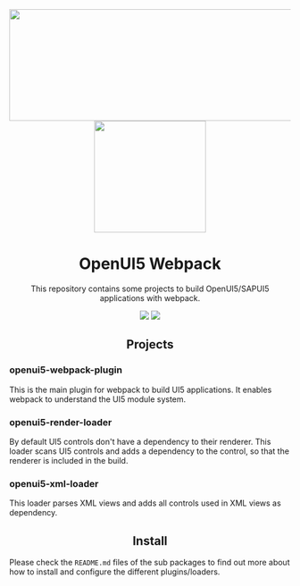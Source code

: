 <div align="center">
  <a href="http://openui5.org">
    <img width="571" height="200"
      src="http://openui5.org/images/OpenUI5_new_big_side.png">
  </a>
  <a href="https://github.com/webpack/webpack">
    <img width="200" height="200"
      src="https://webpack.js.org/assets/icon-square-big.svg">
  </a>
  <h1>OpenUI5 Webpack</h1>
  <p>This repository contains some projects to build OpenUI5/SAPUI5 applications with webpack.</p>
</div>

<p align="center">
  <a href="https://www.npmjs.com/package/openui5-webpack-plugin"><img src="https://img.shields.io/npm/v/openui5-webpack-plugin.svg?style=flat-square"></a>
  <a href="https://travis-ci.org/cevou/openui5-webpack-plugin"><img src="https://img.shields.io/travis/cevou/openui5-webpack/master.svg?style=flat-square"></a>
</p>

<h2 align="center">Projects</h2>

### openui5-webpack-plugin

This is the main plugin for webpack to build UI5 applications. It enables webpack to understand the UI5 module system.

### openui5-render-loader

By default UI5 controls don't have a dependency to their renderer. This loader scans UI5 controls and adds a dependency
to the control, so that the renderer is included in the build.

### openui5-xml-loader

This loader parses XML views and adds all controls used in XML views as dependency.

<h2 align="center">Install</h2>

Please check the `README.md` files of the sub packages to find out more about how to install and configure the 
different plugins/loaders. 
